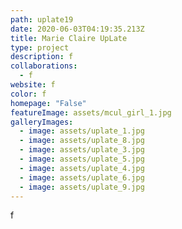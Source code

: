 ```yaml
---
path: uplate19
date: 2020-06-03T04:19:35.213Z
title: Marie Claire UpLate
type: project
description: f
collaborations:
  - f
website: f
color: f
homepage: "False"
featureImage: assets/mcul_girl_1.jpg
galleryImages:
  - image: assets/uplate_1.jpg
  - image: assets/uplate_8.jpg
  - image: assets/uplate_3.jpg
  - image: assets/uplate_5.jpg
  - image: assets/uplate_4.jpg
  - image: assets/uplate_6.jpg
  - image: assets/uplate_9.jpg
---
```

f